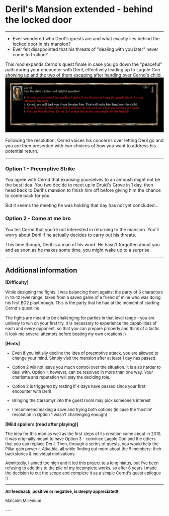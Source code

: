 # Deril's Mansion extended - behind the locked door

---

* Ever wondered who Deril's guests are and what exactly lies behind the locked door in his mansion?
* Ever felt disappointed that his threats of "dealing with you later" never come to fruition?

This mod expands Cernd's quest finale in case you go down the "peaceful" path during your encounter 
with Deril, effectively leading up to Lagole Gon showing up and the two of them escaping after
handing over Cernd's child.
![Select this option](Pictures/1.PNG)

Following the resolution, Cernd voices his concerns over letting Deril go and you
are then presented with two choices of how you want to address his potential return.

---

### Option 1 - Preemptive Strike
You agree with Cernd that exposing yourselves to an ambush might not be the best idea.
You two decide to meet up in Druid's Grove in 1 day, then 
head back to Deril's mansion to finish him off before giving him the chance
to come back for you.

But it seems the meeting he was holding that day has not yet concluded...

### Option 2 - Come at me bro
You tell Cernd that you're not interested in returning to the mansion.
You'll worry about Deril if he actually decides to carry out his threats.

This time though, Deril is a man of his word. He hasn't forgotten about you
and as soon as he makes some time, you might wake up to a surprise.

---

## Additional information

**[Difficulty]**

<font size=2>
While designing the fights, I was balancing them against the party of 6 characters in 10-12 level range,
taken from a saved game of a friend of mine who was doing his first BG2 playthrough. This is the party that he
had at the moment of starting Cernd's questline.

The fights are meant to be challenging for parties in that level range - you are unlikely to win on 
your first try. It is necessary to experience the capabilities of each and every opponent,
so that you can prepare properly and think of a tactic. It took me several attempts before 
beating my own creations :)
</font>

**[Hints]**

<font size=2>

* Even if you initially decline the idea of preemptive attack, you are allowed 
  to change your mind. Simply visit the mansion after at least 1 day has passed.
 
* Option 2 will not leave you much control over the situation, it is also 
   harder to deal with. Option 1, however, can be resolved
   in more than one way. Your charisma and reputation will play the deciding role.

* Option 2 is triggered by resting if 4 days have passed 
  since your first encounter with Deril

* Bringing the Carsomyr into the guest room may pick someone's interest

* I recommend making a save and trying both options (in case the 'hostile' 
   resolution in Option 1 wasn't challenging enough)
   
</font>

**[Mild spoilers (read after playing)]**

<font size=2>

The idea for this mod as well as the first steps of its creation came about
in 2016. It was originally meant to have Option 3 - convince Lagole Gon and 
the others that you can replace Deril. Then, through a series of quests, you
would help the Pillar gain power it Atkathla, all while finding out more about 
the 5 members: their backstories & individual motivations.

Admittedly, I aimed too high and it led this project to a long hiatus, but
I've been refusing to add this to the pile of my incomplete works, so after 6 years
I made the decision to cut the scope and complete it 
as a simple Cernd's quest epilogue :) 

---
**All feedback, positive or negative, is deeply appreciated!**


Malcolm Millenium

</font>
---
